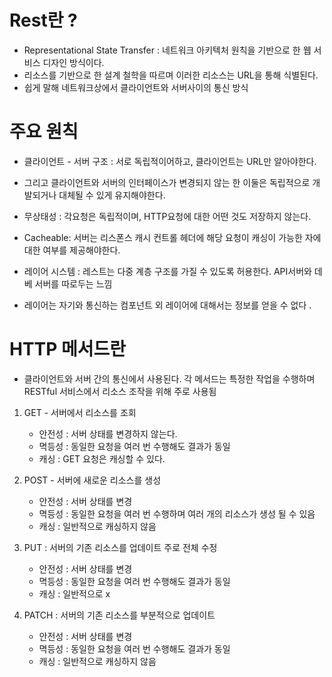 # Rest란 ?

- Representational State Transfer : 네트워크 아키텍처 원칙을 기반으로 한 웹 서비스 디자인 방식이다.
- 리소스를 기반으로 한 설계 철학을 따르며 이러한 리소스는 URL을 통해 식별된다. 
- 쉽게 말해 네트워크상에서 클라이언트와 서버사이의 통신 방식 

# 주요 원칙 
- 클라이언트 - 서버 구조 : 서로 독립적이어하고, 클라이언트는 URL만 알아야한다.
- 그리고 클라이언트와 서버의 인터페이스가 변경되지 않는 한 이둘은 독립적으로 개발되거나 대체될 수 있게 유지해야한다.

- 무상태성 : 각요청은 독립적이며, HTTP요청에 대한 어떤 것도 저장하지 않는다. 
- Cacheable: 서버는 리스폰스 캐시 컨트롤 헤더에 해당 요청이 캐싱이 가능한 자에 대한 여부를 제공해야한다.
- 레이어 시스템 : 레스트는 다중 계층 구조를 가질 수 있도록 허용한다. API서버와 데베 서버를 따로두는 느낌 
- 레이어는 자기와 통신하는 컴포넌트 외 레이어에 대해서는 정보를 얻을 수 없다 .


# HTTP 메서드란 
 - 클라이언트와 서버 간의 통신에서 사용된다. 각 메서드는 특정한 작업을 수행하며 RESTful 서비스에서 리소스 조작을 위해 주로 사용됨 


1. GET - 서버에서 리소스를 조회
   - 안전성 : 서버 상태를 변경하지 않는다.
   - 멱등성 : 동일한 요청을 여러 번 수행해도 결과가 동일
   - 캐싱 : GET 요청은 캐싱할 수 있다.

2. POST - 서버에 새로운 리소스를 생성
   - 안전성 : 서버 상태를 변경
   - 멱등성 : 동일한 요청을 여러 번 수행하며 여러 개의 리소스가 생성 될 수 있음
   - 캐싱 : 일반적으로 캐싱하지 않음

3. PUT : 서버의 기존 리소스를 업데이트 주로 전체 수정 
    - 안전성 : 서버 상태를 변경
    - 멱등성 : 동일한 요청을 여러 번 수행해도 결과가 동일 
    - 캐싱 : 일반적으로 x

4. PATCH : 서버의 기존 리소스를 부분적으로 업데이트
   - 안전성 : 서버 상태를 변경 
   - 멱등성 : 동일한 요청을 여러 번 수행해도 결과가 동일
   - 캐싱 : 일반적으로 캐싱하지 않음


